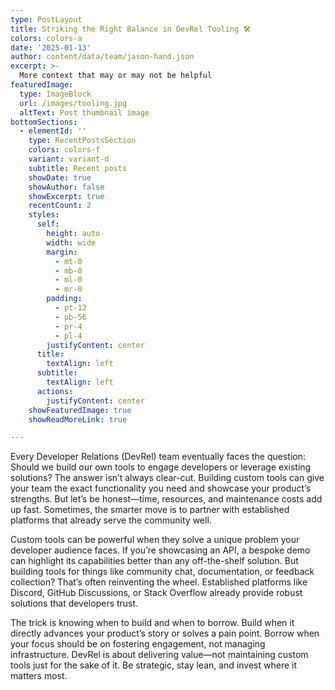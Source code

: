 ```yaml
---
type: PostLayout
title: Striking the Right Balance in DevRel Tooling 🛠️
colors: colors-a
date: '2025-01-13'
author: content/data/team/jason-hand.json
excerpt: >-
  More context that may or may not be helpful
featuredImage:
  type: ImageBlock
  url: /images/tooling.jpg
  altText: Post thumbnail image
bottomSections:
  - elementId: ''
    type: RecentPostsSection
    colors: colors-f
    variant: variant-d
    subtitle: Recent posts
    showDate: true
    showAuthor: false
    showExcerpt: true
    recentCount: 2
    styles:
      self:
        height: auto
        width: wide
        margin:
          - mt-0
          - mb-0
          - ml-0
          - mr-0
        padding:
          - pt-12
          - pb-56
          - pr-4
          - pl-4
        justifyContent: center
      title:
        textAlign: left
      subtitle:
        textAlign: left
      actions:
        justifyContent: center
    showFeaturedImage: true
    showReadMoreLink: true

---
```


Every Developer Relations (DevRel) team eventually faces the question: Should we build our own tools to engage developers or leverage existing solutions? The answer isn’t always clear-cut. Building custom tools can give your team the exact functionality you need and showcase your product’s strengths. But let’s be honest—time, resources, and maintenance costs add up fast. Sometimes, the smarter move is to partner with established platforms that already serve the community well.

Custom tools can be powerful when they solve a unique problem your developer audience faces. If you’re showcasing an API, a bespoke demo can highlight its capabilities better than any off-the-shelf solution. But building tools for things like community chat, documentation, or feedback collection? That’s often reinventing the wheel. Established platforms like Discord, GitHub Discussions, or Stack Overflow already provide robust solutions that developers trust.

The trick is knowing when to build and when to borrow. Build when it directly advances your product’s story or solves a pain point. Borrow when your focus should be on fostering engagement, not managing infrastructure. DevRel is about delivering value—not maintaining custom tools just for the sake of it. Be strategic, stay lean, and invest where it matters most.
